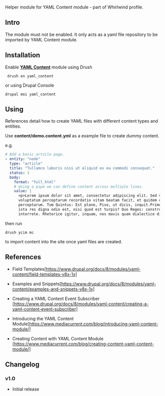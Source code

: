 Helper module for YAML Content module - part of Whirlwind profile.

## Intro ##

The module must not be enabled. It only acts as a yaml file repository to be imported by YAML Content module.

## Installation ##
Enable [**YAML Content**](https://www.drupal.org/project/yaml_content) module  using Drush

```
 drush en yaml_content
 ``` 
or using Drupal Console
``` 
drupal moi yaml_content
``` 


## Using ##
References detail how to create YAML files with different content types and entities.

Use **content/demo.content.yml** as a example file to create dummy content. 

e.g.
```yml
# Add a basic article page.
- entity: "node"
  type: "article"
  title: "Tullamco laboris nisi ut aliquid ex ea commodi consequat."
  status: 1
  body:
    format: "full_html"
    # Using a pipe we can define content across multiple lines.
    value: |
      <p>Lorem ipsum dolor sit amet, consectetur adipiscing elit. Sed vobis
      voluptatum perceptarum recordatio vitam beatam facit, et quidem corpore
      perceptarum. Tum Quintus: Est plane, Piso, ut dicis, inquit.Primum cur
      ista res digna odio est, nisi quod est turpis? Duo Reges: constructio
      interrete. Rhetorice igitur, inquam, nos mavis quam dialectice disputare?</p>
```

then run

```
drush ycim mc
```
to import content into the site once yaml files are created. 


## References ##

- Field Templates[https://www.drupal.org/docs/8/modules/yaml-content/field-templates-v8x-1x]

- Examples and Snippets[https://www.drupal.org/docs/8/modules/yaml-content/examples-and-snippets-v8x-1x]
- Creating a YAML Content Event Subscriber [https://www.drupal.org/docs/8/modules/yaml-content/creating-a-yaml-content-event-subscriber]
- Introducing the YAML Content Module[https://www.mediacurrent.com/blog/introducing-yaml-content-module/]
- Creating Content with YAML Content Module [https://www.mediacurrent.com/blog/creating-content-yaml-content-module/]

## Changelog ##

### v1.0 ###
- Initial release

